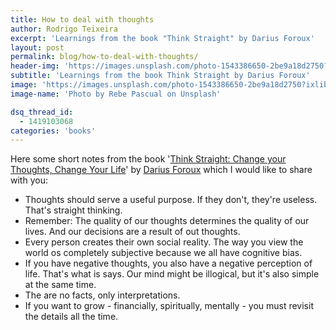 ```yaml
---
title: How to deal with thoughts
author: Rodrigo Teixeira
excerpt: 'Learnings from the book "Think Straight" by Darius Foroux'
layout: post
permalink: blog/how-to-deal-with-thoughts/
header-img: 'https://images.unsplash.com/photo-1543386650-2be9a18d2750?ixlib=rb-1.2.1&ixid=MnwxMjA3fDB8MHxwaG90by1wYWdlfHx8fGVufDB8fHx8&auto=format&fit=crop&w=1472&q=80'
subtitle: 'Learnings from the book Think Straight by Darius Foroux'
image: 'https://images.unsplash.com/photo-1543386650-2be9a18d2750?ixlib=rb-1.2.1&ixid=MnwxMjA3fDB8MHxwaG90by1wYWdlfHx8fGVufDB8fHx8&auto=format&fit=crop&w=1472&q=80#responsive'
image-name: 'Photo by Rebe Pascual on Unsplash'

dsq_thread_id:
  - 1419103068
categories: 'books'
---
```


Here some short notes from the book '[Think Straight: Change your Thoughts, Change Your Life](https://www.amazon.com.br/dp/B077NJWFR3/ref=cm_sw_em_r_mt_dp_GYVE1M9SVWK2CH0BRP6W)' by [Darius Foroux](https://dariusforoux.com/) which I would like to share with you: 

* Thoughts should serve a useful purpose. If they don't, they're useless. That's straight thinking.
* Remember: The quality of our thoughts determines the quality of our lives. And our decisions are a result of out thoughts.
* Every person creates their own social reality. The way you view the world os completely subjective because we all have cognitive bias. 
* If you have negative thoughts, you also have a negative perception of life. That's what is says. Our mind might be illogical, but it's also simple at the same time.
* The are no facts, only interpretations. 
* If you want to grow - financially, spiritually, mentally - you must revisit the details all the time.